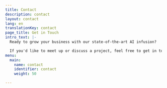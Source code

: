 ```yaml
---
title: Contact
description: contact
layout: contact
lang: en
translationKey: contact
page_title: Get in Touch
intro_text: |-
  Ready to grow your business with our state-of-the-art AI infusion?

  If you'd like to meet up or discuss a project, feel free to get in touch by filling in the form below or scheduling a call.
menu:
  main:
    name: contact
    identifier: contact
    weight: 50

---
```

